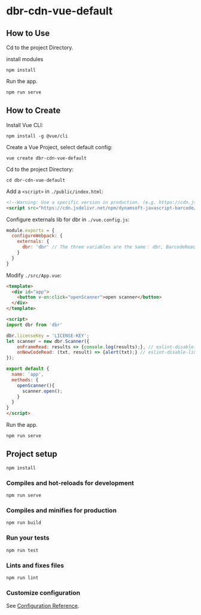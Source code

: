 # dbr-cdn-vue-default

## How to Use

Cd to the project Directory.

install modules
```
npm install
```

Run the app.
```
npm run serve
```

## How to Create

Install Vue CLI:
```
npm install -g @vue/cli
```

Create a Vue Project, select default config:
```
vue create dbr-cdn-vue-default
```

Cd to the project Directory:
```
cd dbr-cdn-vue-default
```

Add a `<script>` in `./public/index.html`:
```html
<!--Warning: Use a specific version in production. (e.g. https://cdn.jsdelivr.net/npm/dynamsoft-javascript-barcode@6/dist/dbr.min.js)-->
<script src="https://cdn.jsdelivr.net/npm/dynamsoft-javascript-barcode/dist/dbr.min.js"></script>
```

Configure externals lib for dbr in `./vue.config.js`:
```js
module.exports = {
  configureWebpack: {
    externals: {
      dbr: 'dbr' // The three variables are the same： dbr, BarcodeReader, dynamsoft.BarcodeReader
    }
  }
}
```

Modify `./src/App.vue`:
```html
<template>
  <div id="app">
    <button v-on:click="openScanner">open scanner</button>
  </div>
</template>

<script>
import dbr from 'dbr'

dbr.licenseKey = 'LICENSE-KEY';
let scanner = new dbr.Scanner({
    onFrameRead: results => {console.log(results);}, // eslint-disable-line
    onNewCodeRead: (txt, result) => {alert(txt);} // eslint-disable-line
});

export default {
  name: 'app',
  methods: {
    openScanner(){
      scanner.open();
    }
  }
}
</script>
```

Run the app.
```
npm run serve
```

## Project setup
```
npm install
```

### Compiles and hot-reloads for development
```
npm run serve
```

### Compiles and minifies for production
```
npm run build
```

### Run your tests
```
npm run test
```

### Lints and fixes files
```
npm run lint
```

### Customize configuration
See [Configuration Reference](https://cli.vuejs.org/config/).
